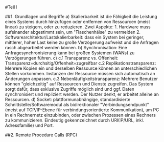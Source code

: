 #Teil I

##1. Grundlagen und Begriffe
    a) Skalierbarkeit ist die Fähigkeit die Leistung eines Systems durch hinzufügen oder entfernen von Ressourcen (meist linear) zu steigern, oder zu reduzieren. Zwei Aspekte: 
        1. Hardware muss aufeinander abgestimmt sein, um "Flaschenhälse" zu vermeiden
		2. Softwarearchitektur/Lastskalierbarkeit: dass ein System bei geringer, mittlerer, hoher Last keine zu große Verzögerung aufweist und die Anfragen rasch abgearbeitet werden können.
    b) Synchronisation: Eine Anfragesynchronisierung kann bei großen Systemen (WANs) zu Verzögerungen führen.
    c) 
        c.1 Transparenz vs. Offenheit: Transparenz=durchsitig/Offenheit=zugreifbar
        c.2 Replikationstransparenz: Mehrere Kopien ein und derselben Ressource können an unterschiedlichen Stellen vorkommen. Instanzen der Ressource müssen sich automatisch an Änderungen anpassen.
        c.3 Nebenläufigkeitstransparenz: Mehrere Benutzer können "gleichzeitig" auf Ressourcen und Dienste zugreifen. Das System sorgt dafür, dass exklusive Zugriffe möglich sind und ggf. Daten synchronisiert und repliziert werden. Der Nutzer denkt, er arbeitet alleine an Ressourcen.
	d) Socket: plattformunabhängige, standardisierte Schnittstelle/Softwaremodul als bidirektionaler "Verbindungsendpunkt" (meist auf TCP/IP-Ebene für verbindungsorientierte Kommunikation), um PC in ein Rechnernetz einzubinden, oder zwischen Prozessen eines Rechners zu kommunizieren. Eindeutig gekennzeichnet durch URI(IP/URL, inkl. Adressfamilie) und Port.

##2. Remote Procedure Calls (RPC)
